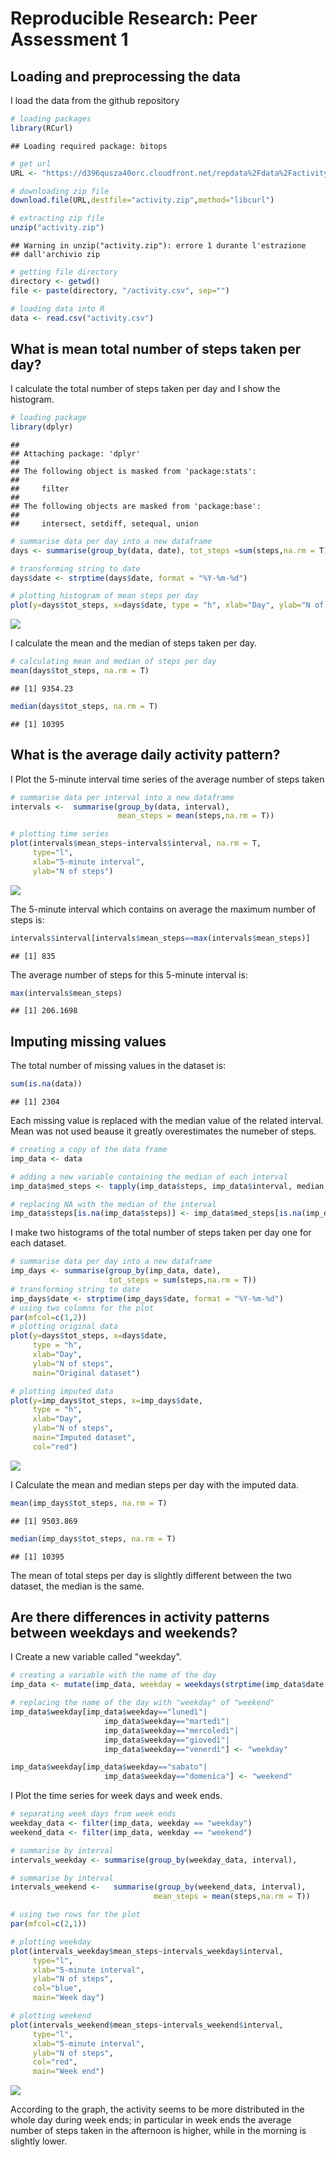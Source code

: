 # Reproducible Research: Peer Assessment 1

## Loading and preprocessing the data

I load the data from the github repository


```r
# loading packages
library(RCurl)
```

```
## Loading required package: bitops
```

```r
# get url
URL <- "https://d396qusza40orc.cloudfront.net/repdata%2Fdata%2Factivity.zip"

# downloading zip file
download.file(URL,destfile="activity.zip",method="libcurl")

# extracting zip file
unzip("activity.zip")
```

```
## Warning in unzip("activity.zip"): errore 1 durante l'estrazione
## dall'archivio zip
```

```r
# getting file directory
directory <- getwd()
file <- paste(directory, "/activity.csv", sep="")

# loading data into R
data <- read.csv("activity.csv")
```

## What is mean total number of steps taken per day?

I calculate the total number of steps taken per day and I show the histogram.


```r
# loading package
library(dplyr)
```

```
## 
## Attaching package: 'dplyr'
## 
## The following object is masked from 'package:stats':
## 
##     filter
## 
## The following objects are masked from 'package:base':
## 
##     intersect, setdiff, setequal, union
```

```r
# summarise data per day into a new dataframe
days <- summarise(group_by(data, date), tot_steps =sum(steps,na.rm = T))

# transforming string to date
days$date <- strptime(days$date, format = "%Y-%m-%d")

# plotting histogram of mean steps per day
plot(y=days$tot_steps, x=days$date, type = "h", xlab="Day", ylab="N of steps")
```

![](PA1_template_files/figure-html/unnamed-chunk-2-1.png) 

I calculate the mean and the median of steps taken per day.


```r
# calculating mean and median of steps per day
mean(days$tot_steps, na.rm = T)
```

```
## [1] 9354.23
```

```r
median(days$tot_steps, na.rm = T)
```

```
## [1] 10395
```

## What is the average daily activity pattern?

I Plot the  5-minute interval time series of the average number of steps taken


```r
# summarise data per interval into a new dataframe
intervals <-  summarise(group_by(data, interval),
                        mean_steps = mean(steps,na.rm = T))

# plotting time series
plot(intervals$mean_steps~intervals$interval, na.rm = T, 
     type="l", 
     xlab="5-minute interval",
     ylab="N of steps")
```

![](PA1_template_files/figure-html/unnamed-chunk-4-1.png) 

The 5-minute interval which contains on average the maximum number of steps is:


```r
intervals$interval[intervals$mean_steps==max(intervals$mean_steps)]
```

```
## [1] 835
```

The average number of steps for this 5-minute interval is:


```r
max(intervals$mean_steps)
```

```
## [1] 206.1698
```

## Imputing missing values

The total number of missing values in the dataset is:


```r
sum(is.na(data))
```

```
## [1] 2304
```

Each missing value is replaced with the median value of the related interval. Mean was not used beause it greatly overestimates the numeber of steps.


```r
# creating a copy of the data frame
imp_data <- data

# adding a new variable containing the median of each interval
imp_data$med_steps <- tapply(imp_data$steps, imp_data$interval, median, na.rm=T)

# replacing NA with the median of the interval
imp_data$steps[is.na(imp_data$steps)] <- imp_data$med_steps[is.na(imp_data$steps)]
```

I make two histograms of the total number of steps taken per day one for each dataset.


```r
# summarise data per day into a new dataframe
imp_days <- summarise(group_by(imp_data, date),
                      tot_steps = sum(steps,na.rm = T))
# transforming string to date
imp_days$date <- strptime(imp_days$date, format = "%Y-%m-%d")
# using two colomns for the plot
par(mfcol=c(1,2))
# plotting original data 
plot(y=days$tot_steps, x=days$date, 
     type = "h", 
     xlab="Day", 
     ylab="N of steps", 
     main="Original dataset")

# plotting imputed data
plot(y=imp_days$tot_steps, x=imp_days$date, 
     type = "h", 
     xlab="Day", 
     ylab="N of steps", 
     main="Imputed dataset", 
     col="red")
```

![](PA1_template_files/figure-html/unnamed-chunk-9-1.png) 

I Calculate the mean and median steps per day with the imputed data.


```r
mean(imp_days$tot_steps, na.rm = T)
```

```
## [1] 9503.869
```

```r
median(imp_days$tot_steps, na.rm = T)
```

```
## [1] 10395
```

The mean of total steps per day is slightly different between the two dataset, the median is the same.

## Are there differences in activity patterns between weekdays and weekends?

I Create a new variable called "weekday".


```r
# creating a variable with the name of the day
imp_data <- mutate(imp_data, weekday = weekdays(strptime(imp_data$date, format = "%Y-%m-%d")))

# replacing the name of the day with "weekday" of "weekend"
imp_data$weekday[imp_data$weekday=="lunedì"|
                     imp_data$weekday=="martedì"|
                     imp_data$weekday=="mercoledì"|
                     imp_data$weekday=="giovedì"|
                     imp_data$weekday=="venerdì"] <- "weekday"

imp_data$weekday[imp_data$weekday=="sabato"|
                     imp_data$weekday=="domenica"] <- "weekend"
```

I Plot the time series for week days and week ends.


```r
# separating week days from week ends
weekday_data <- filter(imp_data, weekday == "weekday")
weekend_data <- filter(imp_data, weekday == "weekend")

# summarise by interval 
intervals_weekday <- summarise(group_by(weekday_data, interval),                                 mean_steps = mean(steps,na.rm = T))

# summarise by interval
intervals_weekend <-   summarise(group_by(weekend_data, interval),
                                mean_steps = mean(steps,na.rm = T))

# using two rows for the plot
par(mfcol=c(2,1))

# plotting weekday
plot(intervals_weekday$mean_steps~intervals_weekday$interval, 
     type="l", 
     xlab="5-minute interval",
     ylab="N of steps",
     col="blue",
     main="Week day")

# plotting weekend
plot(intervals_weekend$mean_steps~intervals_weekend$interval,
     type="l", 
     xlab="5-minute interval",
     ylab="N of steps",
     col="red",
     main="Week end")
```

![](PA1_template_files/figure-html/unnamed-chunk-12-1.png) 

According to the graph, the activity seems to be more distributed in the whole day during week ends; in particular in week ends the average number of steps taken in the afternoon is higher, while in the morning is slightly lower.
